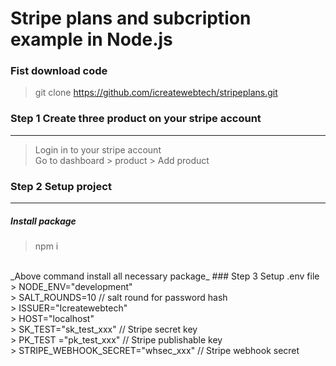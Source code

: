 # Stripe plans and subcription example in Node.js
### Fist download code
> git clone https://github.com/icreatewebtech/stripeplans.git
### Step 1 Create three product on your stripe account
---
> Login in to your stripe account\
> Go to dashboard > product > Add product

### Step 2 Setup project
---
##### Install package 
> npm i 
<br />
_Above command install all necessary package_
### Step 3 Setup .env file 
> NODE_ENV="development"  <br />
> SALT_ROUNDS=10   // salt round for password hash <br />
> ISSUER="Icreatewebtech" <br />
> HOST="localhost" <br />
> SK_TEST="sk_test_xxx"     // Stripe secret key <br />
> PK_TEST ="pk_test_xxx"   // Stripe publishable key <br />
> STRIPE_WEBHOOK_SECRET="whsec_xxx"  // Stripe webhook secret <br />
